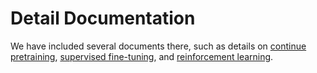 # Detail Documentation

We have included several documents there, such as details on [continue pretraining](./Pretrain.md), [supervised fine-tuning](./SFT.md), and [reinforcement learning](./RL.md).
